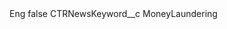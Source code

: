 <?xml version="1.0" encoding="UTF-8"?>
<CustomMetadata xmlns="http://soap.sforce.com/2006/04/metadata" xmlns:xsi="http://www.w3.org/2001/XMLSchema-instance" xmlns:xsd="http://www.w3.org/2001/XMLSchema">
    <label>Eng</label>
    <protected>false</protected>
    <values>
        <field>CTRNewsKeyword__c</field>
        <value xsi:type="xsd:string">MoneyLaundering</value>
    </values>
</CustomMetadata>
